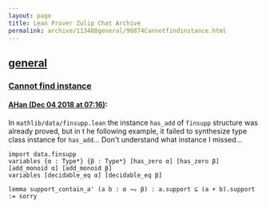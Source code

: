 ```yaml
---
layout: page
title: Lean Prover Zulip Chat Archive 
permalink: archive/113488general/90874Cannotfindinstance.html
---
```


## [general](index.html)
### [Cannot find instance](90874Cannotfindinstance.html)

#### [AHan (Dec 04 2018 at 07:16)](https://leanprover.zulipchat.com/#narrow/stream/113488-general/topic/Cannot%20find%20instance/near/150826554):
In `mathlib/data/finsupp.lean` the instance `has_add` of `finsupp` structure was already proved,
but in t he following example, it failed to synthesize type class instance for `has_add`...
Don't understand what instance I missed...

```lean
import data.finsupp
variables {α : Type*} {β : Type*} [has_zero α] [has_zero β] [add_monoid α] [add_monoid β] 
variables [decidable_eq α] [decidable_eq β]

lemma support_contain_a' (a b : α →₀ β) : a.support ⊆ (a + b).support := sorry
```


